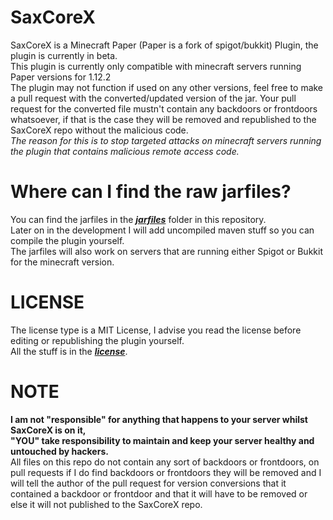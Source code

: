# SaxCoreX
SaxCoreX is a Minecraft Paper (Paper is a fork of spigot/bukkit) Plugin, the plugin is currently in beta.\
This plugin is currently only compatible with minecraft servers running Paper versions for 1.12.2\
The plugin may not function if used on any other versions, feel free to make a pull request with the converted/updated version of the jar.
Your pull request for the converted file mustn't contain any backdoors or frontdoors whatsoever, if that is the case they will be removed and republished to the SaxCoreX repo without the malicious code.\
*The reason for this is to stop targeted attacks on minecraft servers running the plugin that contains malicious remote access code.*
# Where can I find the raw jarfiles?
You can find the jarfiles in the [***jarfiles***](https://github.com/saxbot/SaxCoreX/tree/master/jarfiles) folder in this repository.\
Later on in the development I will add uncompiled maven stuff so you can compile the plugin yourself.\
The jarfiles will also work on servers that are running either Spigot or Bukkit for the minecraft version.
# LICENSE
The license type is a MIT License, I advise you read the license before editing or republishing the plugin yourself.\
All the stuff is in the [***license***](https://github.com/saxbot/SaxCoreX/blob/master/LICENSE).
# NOTE
**I am not "responsible" for anything that happens to your server whilst SaxCoreX is on it,**\
**"YOU" take responsibility to maintain and keep your server healthy and untouched by hackers.**\
All files on this repo do not contain any sort of backdoors or frontdoors, on pull requests if I do find backdoors or frontdoors they will be removed and I will tell the author of the pull request for version conversions that it contained a backdoor or frontdoor and that it will have to be removed or else it will not published to the SaxCoreX repo.
